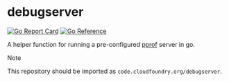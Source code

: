 # debugserver
[![Go Report Card](https://goreportcard.com/badge/code.cloudfoundry.org/debugserver)](https://goreportcard.com/report/code.cloudfoundry.org/debugserver)
[![Go Reference](https://pkg.go.dev/badge/code.cloudfoundry.org/debugserver.svg)](https://pkg.go.dev/code.cloudfoundry.org/debugserver)

A helper function for running a pre-configured [pprof](http://golang.org/pkg/net/http/pprof/) server in go.

> [!NOTE]
>
> This repository should be imported as `code.cloudfoundry.org/debugserver`.

